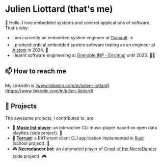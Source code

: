 # Julien Liottard (that's me)
👋 Hello. I love embedded systems and concret applications of software. That's why:

- I am currently an embedded system engineer at [Guinault](https://www.guinault.com/en/). ✈️
- I praticed critical embedded system software testing as an engineer at [Alstom](https://www.alstom.com/) in 2024. 🚆
- I learnt software engineering at [Grenoble INP - Ensimag](https://ensimag.grenoble-inp.fr/en) until 2023. 👨‍🎓

## 📫 How to reach me
My LinkedIn is [www.linkedin.com/in/julien-liottard](https://www.linkedin.com/in/julien-liottard).

## 🔭 Projects
The awesome projects, I contributed to, are:

- 🎵  **[Music list player](https://github.com/jliottard/music-list-player)**: an interactive CLI music player based on open data playlists (side project). 🎵  
- 📩  **[Torrust](https://github.com/BitTorrust/torrust)**: a BitTorrent client CLI application implemented in [Rust](https://www.rust-lang.org) (school project). 📩  
- 🎮 **[Necrodancer bot](https://github.com/jliottard/necrodancer-bot)**: an automated player of [Crypt of the NecroDancer](https://braceyourselfgames.com/crypt-of-the-necrodancer/) (side project). 🎮
